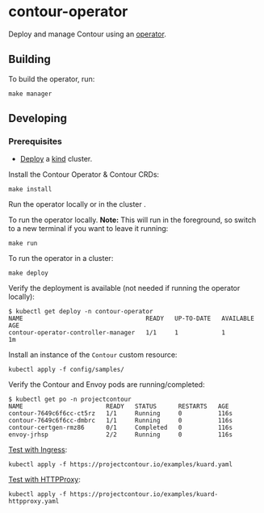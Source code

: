 # contour-operator
Deploy and manage Contour using an [operator](https://kubernetes.io/docs/concepts/extend-kubernetes/operator/). 

## Building

To build the operator, run:

```
make manager
```

## Developing

### Prerequisites

* [Deploy](https://projectcontour.io/docs/v1.9.0/deploy-options/#kind) a [kind](https://kind.sigs.k8s.io/) cluster.

Install the Contour Operator & Contour CRDs:
```
make install
```

Run the operator locally or in the cluster .

To run the operator locally. __Note:__ This will run in the foreground, so switch to a new terminal if you want to leave
it running:
```
make run
```

To run the operator in a cluster:
```
make deploy
```

Verify the deployment is available (not needed if running the operator locally):
```
$ kubectl get deploy -n contour-operator
NAME                                  READY   UP-TO-DATE   AVAILABLE   AGE
contour-operator-controller-manager   1/1     1            1           1m
```

Install an instance of the `Contour` custom resource:
```
kubectl apply -f config/samples/
```

Verify the Contour and Envoy pods are running/completed:
```
$ kubectl get po -n projectcontour
NAME                       READY   STATUS      RESTARTS   AGE
contour-7649c6f6cc-ct5rz   1/1     Running     0          116s
contour-7649c6f6cc-dmbrc   1/1     Running     0          116s
contour-certgen-rmz86      0/1     Completed   0          116s
envoy-jrhsp                2/2     Running     0          116s
```

[Test with Ingress](https://projectcontour.io/docs/v1.9.0/deploy-options/#test-with-ingress):
```
kubectl apply -f https://projectcontour.io/examples/kuard.yaml
```

[Test with HTTPProxy](https://projectcontour.io/docs/v1.9.0/deploy-options/#test-with-httpproxy):
```
kubectl apply -f https://projectcontour.io/examples/kuard-httpproxy.yaml
```
